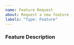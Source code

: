 ```yaml
---
name: Feature Request
about: Request a new feature
labels: "Type: Feature"
---
```


<!-- This is not the official "The Lounge" if you are using the official
one please use this repo: https://github.com/thelounge/thelounge/issues/new -->

<!-- Have a question? Join #thelounge on Libera.Chat. -->
<!-- Make sure to check the existing issues prior to submitting your suggestion. -->

### Feature Description
